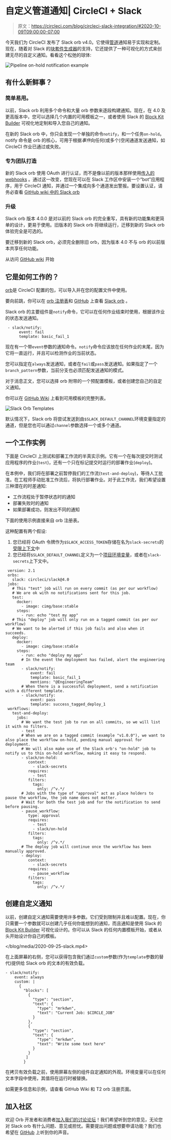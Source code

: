 # 自定义管道通知| CircleCI + Slack

> 原文：<https://circleci.com/blog/circleci-slack-integration/#2020-10-09T09:00:00-07:00>

今天我们为 CircleCI 发布了 Slack orb v4.0。它使得[管道](https://circleci.com/blog/what-is-a-ci-cd-pipeline/)通知易于实现和定制。现在，随着对 Slack 的[块套件生成器](https://app.slack.com/block-kit-builder)的支持，它还提供了一种可视化的方式来创建无尽的自定义通知。看看这个松弛的球体:

![Pipeline on-hold notification example](img/d7e0d76cd69553ea67804d964073e705.png)

## 有什么新鲜事？

### 简单易用。

以前，Slack orb 利用多个命令和大量 orb 参数来逐段构建通知。现在，在 4.0 及更高版本中，您可以选择几个内置的可用模板之一，或者使用 Slack 的 [Block Kit Builder](https://app.slack.com/block-kit-builder) 可视化地定制和导入您自己的通知。

在新的 Slack orb 中，你只会发现一个单独的命令`notify`，和一个任务`on-hold`。notify 命令是 orb 的核心，可用于根据*事件*向任何(或多个)空闲通道发送通知，如 CircleCI 作业已通过或失败。

### 专为团队打造

新的 Slack orb 使用 OAuth 进行认证，而不是像以前的版本那样使用[传入的 webhooks](https://api.slack.com/messaging/webhooks) 。通过这一改变，您现在可以在 Slack 工作区中安装一个“bot”应用程序，用于 CircleCI 通知，并通过一个集成向多个通道发出警报。要设置认证，请务必查看 [GitHub wiki 中的 Slack orb](https://github.com/CircleCI-Public/slack-orb/wiki/Setup)

### 升级

Slack orb 版本 4.0.0 是对以前的 Slack orb 的完全重写，具有新的功能集和更简单的设计，更易于使用。旧版本的 Slack orb 将继续运行，迁移到新的 Slack orb 体验完全是可选的。

要迁移到新的 Slack orb，必须完全删除旧 orb，因为版本 4.0 不与 orb 的以前版本共享任何功能。

从访问 [GitHub wiki](https://github.com/CircleCI-Public/slack-orb/wiki) 开始

## 它是如何工作的？

[orb](https://circleci.com/orbs/)是 CircleCI 配置的包，可以导入并在您的配置文件中使用。

要向前跳，你可以在 [orb 注册表](https://circleci.com/developer/orbs/)和 [GitHub](https://github.com/CircleCI-Public/slack-orb/) 上查看 [Slack orb](https://circleci.com/developer/orbs/orb/circleci/slack) 。

Slack orb 的主要组件是`notify`命令，它可以在任何作业结束时使用，根据该作业的状态发送通知。

```
 - slack/notify:
      event: fail
      template: basic_fail_1 
```

现在有一个带`event`参数的通知命令。`notify`命令应该放在任何作业的末尾，因为它将一直运行，并且可以检测作业的当前状态。

您可以指定在`always`发送通知，或者在`fail`或`pass`发送通知。如果指定了一个`branch_pattern`参数，当前分支也必须匹配发送通知的模式。

对于消息正文，您可以选择 orb 附带的一个预配置模板，或者创建您自己的自定义通知。

你可以在 [GitHub Wiki](https://github.com/CircleCI-Public/slack-orb/wiki) 上看到可用模板的完整列表。

![Slack Orb Templates](img/25f7a895a222ac2e451e5c93f9e6ae3e.png)

默认情况下，Slack orb 将尝试发送到由`$SLACK_DEFAULT_CHANNEL`环境变量指定的通道，但是您也可以通过`channel`参数选择一个或多个通道。

## 一个工作实例

下面是 CircleCI 上测试和部署工作流的半真实示例。它有一个在每次提交时测试应用程序的作业(`test`)，还有一个只在标记提交时运行的部署作业(`deploy`)。

在本例中，我们将在部署之前暂停我们的工作流(`test-and-deploy`)，等待人工批准。在工程师手动批准工作流后，将执行部署作业。对于此工作流，我们希望设置三种潜在的时差通知:

*   工作流程处于暂停状态时的通知
*   部署失败时的通知
*   如果部署成功，则发出不同的通知

下面的使用示例直接来自 orb 注册表。

这种配置有两个假设:

1.  您已经将 OAuth 令牌作为`$SLACK_ACCESS_TOKEN`存储在名为`slack-secrets`的[受限上下文](https://circleci.com/docs/contexts/#restricting-a-context)中
2.  您已经将`$SLACK_DEFAULT_CHANNEL`定义为一个[项目环境变量](https://circleci.com/docs/env-vars/#setting-an-environment-variable-in-a-project)，或者在`slack-secrets`上下文中。

```
 version: 2.1
 orbs:
   slack: circleci/slack@4.0
 jobs:
   # This "test" job will run on every commit (as per our workflow)
   # We are ok with no notifications sent for this job.
   test:
     docker:
       - image: cimg/base:stable
     steps:
       - run: echo "test my app"
   # This "deploy" job will only run on a tagged commit (as per our workflow)
   # We want to be alerted if this job fails and also when it succeeds.
   deploy:
     docker:
       - image: cimg/base:stable
     steps:
       - run: echo "deploy my app"
       # In the event the deployment has failed, alert the engineering team
       - slack/notify:
           event: fail
           template: basic_fail_1
           mentions: "@EngineeringTeam"
       # When there is a successful deployment, send a notification with a different template.
       - slack/notify:
           event: pass
           template: success_tagged_deploy_1
 workflows:
   test-and-deploy:
     jobs:
       # We want the test job to run on all commits, so we will list it with no filters.
       - test
       # When we are on a tagged commit (example "v1.0.0"), we want to also place the workflow on-hold, pending manual approval for deployment.
       # We will also make use of the Slack orb's "on-hold" job to notify us to this on-hold workflow, making it easy to respond.
       - slack/on-hold:
          context:
            - slack-secrets
          requires:
            - test
          filters:
            tags:
              only: /^v.*/
       # Jobs with the type of "approval" act as place holders to pause the workflow, the job name does not matter.
       # Wait for both the test job and for the notification to send before pausing.
       - pause_workflow:
          type: approval
          requires:
            - test
            - slack/on-hold
          filters:
            tags:
              only: /^v.*/
       # The deploy job will continue once the workflow has been manually approved.
       - deploy:
          context:
            - slack-secrets
          requires:
            - pause_workflow
          filters:
            tags:
              only: /^v.*/ 
```

## 创建自定义通知

以前，创建自定义通知需要使用许多参数。它们受到限制并且难以配置。现在，你只需要一个参数就可以创建几乎任何你能想到的通知，而且通知是使用 Slack 的 [Block Kit Builder](https://app.slack.com/block-kit-builder) 可视化设计的。你可以从 Slack 的任何内置模板开始，或者从头开始设计你自己的模板。

 </blog/media/2020-09-25-slack.mp4> 

在上面屏幕的右侧，您可以获得包含我们通过`custom`参数(作为`template`参数的替代)提供给 Slack orb 的文本的有效负载。

```
- slack/notify:
    event: always
    custom: |
      {
        "blocks": [
          {
            "type": "section",
            "text": {
              "type": "mrkdwn",
              "text": "Current Job: $CIRCLE_JOB"
            }
          },
          {
            "type": "section",
            "text": {
              "type": "mrkdwn",
              "text": "Write some text here"
            }
          }
         ]
        } 
```

在拷贝有效负载之前，使用屏幕左侧的组件自定通知的外观。环境变量可以在任何文本字段中使用，其值将在运行时被替换。

如需更多信息和示例，请查看 GitHub Wiki 和 T2 orb 注册页面。

## 加入社区

欢迎 Orb 开发者和消费者[加入我们的讨论论坛](https://discuss.circleci.com/c/ecosystem/orbs/62)！我们希望听到您的意见，无论您对 Slack orb 有什么问题、意见或担忧。需要提出问题或想要申请功能？我们也希望在 [GitHub](https://github.com/CircleCI-Public/slack-orb/issues/new/choose) 上听到你的声音。